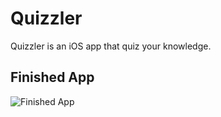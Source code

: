 # Quizzler
Quizzler is an iOS app that quiz your knowledge. 

## Finished App
![Finished App](https://github.com/londonappbrewery/Images/blob/master/Quizzler.gif)
